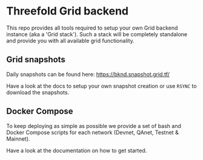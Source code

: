 # Threefold Grid backend

This repo provides all tools required to setup your own Grid backend instance (aka a 'Grid stack'). Such a stack will be completely standalone and provide you with all available grid functionality.  


## Grid snapshots

Daily snapshots can be found here: https://bknd.snapshot.grid.tf/

Have a look at the docs to setup your own snapshot creation or use `RSYNC` to download the snapshots.


## Docker Compose

To keep deploying as simple as possible we provide a set of bash and Docker Compose scripts for each network (Devnet, QAnet, Testnet & Mainnet).

Have a look at the documentation on how to get started.
